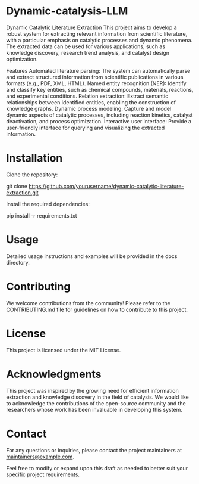 # Dynamic-catalysis-LLM

Dynamic Catalytic Literature Extraction
This project aims to develop a robust system for extracting relevant information from scientific literature, with a particular emphasis on catalytic processes and dynamic phenomena. The extracted data can be used for various applications, such as knowledge discovery, research trend analysis, and catalyst design optimization.

Features
Automated literature parsing: The system can automatically parse and extract structured information from scientific publications in various formats (e.g., PDF, XML, HTML).
Named entity recognition (NER): Identify and classify key entities, such as chemical compounds, materials, reactions, and experimental conditions.
Relation extraction: Extract semantic relationships between identified entities, enabling the construction of knowledge graphs.
Dynamic process modeling: Capture and model dynamic aspects of catalytic processes, including reaction kinetics, catalyst deactivation, and process optimization.
Interactive user interface: Provide a user-friendly interface for querying and visualizing the extracted information.

# Installation
Clone the repository:

git clone https://github.com/yourusername/dynamic-catalytic-literature-extraction.git

Install the required dependencies:

pip install -r requirements.txt

# Usage
Detailed usage instructions and examples will be provided in the docs directory.

# Contributing
We welcome contributions from the community! Please refer to the CONTRIBUTING.md file for guidelines on how to contribute to this project.

# License
This project is licensed under the MIT License.

# Acknowledgments
This project was inspired by the growing need for efficient information extraction and knowledge discovery in the field of catalysis. We would like to acknowledge the contributions of the open-source community and the researchers whose work has been invaluable in developing this system.

# Contact
For any questions or inquiries, please contact the project maintainers at maintainers@example.com.

Feel free to modify or expand upon this draft as needed to better suit your specific project requirements.
